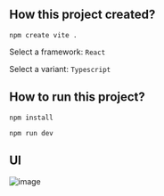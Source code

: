 ## How this project created?

<code>npm create vite .</code>

Select a framework: <code>React</code>

Select a variant: <code>Typescript</code>

## How to run this project?

<code>npm install</code>

<code>npm run dev</code>

## UI
![image](https://user-images.githubusercontent.com/18031774/229263480-92705723-53ba-4ea9-ab0f-110c4dce8eb3.png)
